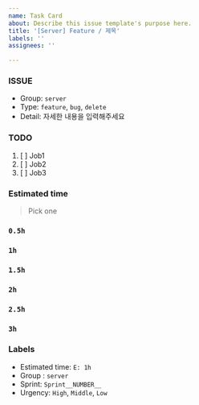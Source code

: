 ```yaml
---
name: Task Card
about: Describe this issue template's purpose here.
title: '[Server] Feature / 제목'
labels: ''
assignees: ''

---
```


### ISSUE
- Group:  `server`
- Type: `feature`, `bug`,  `delete`
- Detail: 자세한 내용을 입력해주세요

### TODO
1. [ ] Job1
2. [ ] Job2
3. [ ] Job3

### Estimated time
> Pick one
### `0.5h`
### `1h`
### `1.5h`
### `2h`
### `2.5h`
### `3h`

### Labels
- Estimated time: `E: 1h`
- Group : `server`
- Sprint: `Sprint__NUMBER__`
- Urgency: `High`, `Middle`, `Low`
